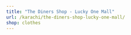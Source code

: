 ```yaml
---
title: "The Diners Shop - Lucky One Mall"
url: /karachi/the-diners-shop-lucky-one-mall/
shop: clothes
---
```

